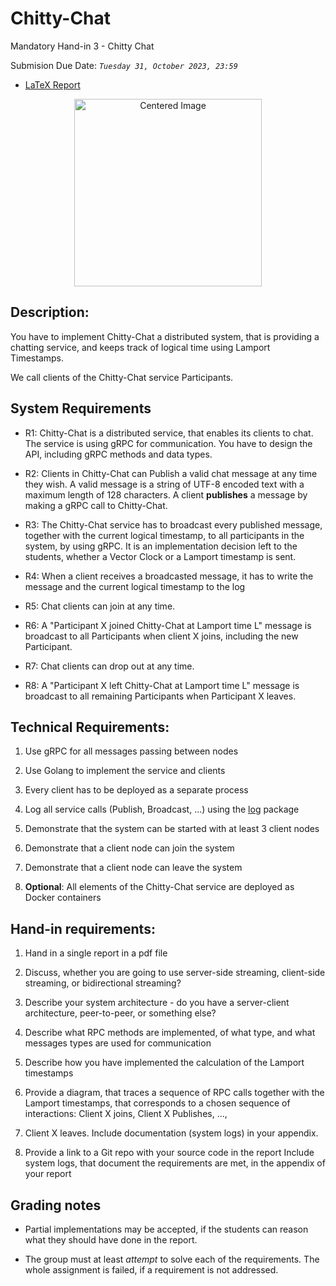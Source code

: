 # Chitty-Chat

Mandatory Hand-in 3 - Chitty Chat

Submision Due Date: *`Tuesday 31, October 2023, 23:59`*

- [LaTeX Report](https://www.overleaf.com/project/6526533fc222a23d8a1ca8d4)

<div style="text-align: center;">
    <img src="https://i.imgur.com/NcX1hkX.png" alt="Centered Image" width="300">
</div>


## Description:

You have to implement Chitty-Chat a distributed system, that is providing a chatting service, and keeps track of logical time using Lamport Timestamps.

We call clients of the Chitty-Chat service Participants. 



## System Requirements

* R1: Chitty-Chat is a distributed service, that enables its clients to chat. The service is using gRPC for communication. You have to design the API, including gRPC methods and data types. 

* R2: Clients in Chitty-Chat can Publish a valid chat message at any time they wish.  A valid message is a string of UTF-8 encoded text with a maximum length of 128 characters. A client **publishes** a message by making a gRPC call to Chitty-Chat.

* R3: The Chitty-Chat service has to broadcast every published message, together with the current logical timestamp, to all participants in the system, by using gRPC. It is an implementation decision left to the students, whether a Vector Clock or a Lamport timestamp is sent.

* R4: When a client receives a broadcasted message, it has to write the message and the current logical timestamp to the log

* R5: Chat clients can join at any time. 

* R6: A "Participant X  joined Chitty-Chat at Lamport time L" message is broadcast to all Participants when client X joins, including the new Participant.

* R7: Chat clients can drop out at any time. 

* R8: A "Participant X left Chitty-Chat at Lamport time L" message is broadcast to all remaining Participants when Participant X leaves.

## Technical Requirements:

1. Use gRPC for all messages passing between nodes

2. Use Golang to implement the service and clients

3. Every client has to be deployed as a separate process

4. Log all service calls (Publish, Broadcast, ...) using the [log](https://pkg.go.dev/log) package

5. Demonstrate that the system can be started with at least 3 client nodes 

6. Demonstrate that a client node can join the system

7. Demonstrate that a client node can leave the system

8. **Optional**: All elements of the Chitty-Chat service are deployed as Docker containers


## Hand-in requirements:

1. Hand in a single report in a pdf file

2. Discuss, whether you are going to use server-side streaming, client-side streaming, or bidirectional streaming? 

3. Describe your system architecture - do you have a server-client architecture, peer-to-peer, or something else?

4. Describe what  RPC methods are implemented, of what type, and what messages types are used for communication

5. Describe how you have implemented the calculation of the Lamport timestamps

6. Provide a diagram, that traces a sequence of RPC calls together with the Lamport timestamps, that corresponds to a chosen sequence of interactions: Client X joins, Client X Publishes, ..., 

7. Client X leaves. Include documentation (system logs) in your appendix.

8. Provide a link to a Git repo with your source code in the report
Include system logs, that document the requirements are met, in the appendix of your report



## Grading notes

* Partial implementations may be accepted, if the students can reason what they should have done in the report.

* The group must at least *attempt* to solve each of the requirements. The whole assignment is failed, if a requirement is not addressed.

